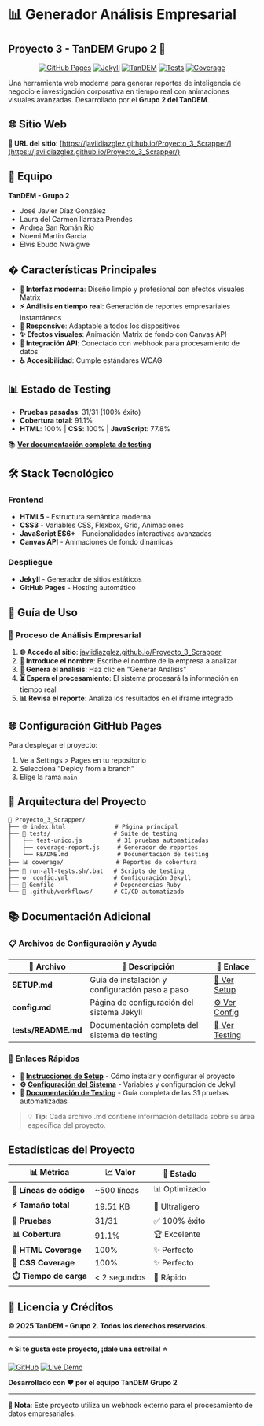 # 📊 Generador Análisis Empresarial
## **Proyecto 3 - TanDEM Grupo 2** 🎯

<div align="center">

[![GitHub Pages](https://img.shields.io/badge/GitHub%20Pages-Live-brightgreen)](https://javiidiazglez.github.io/Proyecto_3_Scrapper/) [![Jekyll](https://img.shields.io/badge/Jekyll-Ready-red)](https://jekyllrb.com/) [![TanDEM](https://img.shields.io/badge/TanDEM-Grupo%202-blue)](#) [![Tests](https://img.shields.io/badge/Tests-31%2F31-brightgreen)](./tests/test-unico.js) [![Coverage](https://img.shields.io/badge/Coverage-91.1%25-brightgreen)](./coverage/index.html)

</div>

Una herramienta web moderna para generar reportes de inteligencia de negocio e investigación corporativa en tiempo real con animaciones visuales avanzadas. Desarrollado por el **Grupo 2 del TanDEM**.

## 🌐 Sitio Web

**🔗 URL del sitio**: [https://javiidiazglez.github.io/Proyecto_3_Scrapper/](https://javiidiazglez.github.io/Proyecto_3_Scrapper/)

## 👥 Equipo

**TanDEM - Grupo 2**

- José Javier Díaz González
- Laura del Carmen Ilarraza Prendes  
- Andrea San Román Río
- Noemi Martin Garcia
- Elvis Ebudo Nwaigwe

## � Características Principales

- **🎨 Interfaz moderna**: Diseño limpio y profesional con efectos visuales Matrix
- **⚡ Análisis en tiempo real**: Generación de reportes empresariales instantáneos
- **📱 Responsive**: Adaptable a todos los dispositivos
- **✨ Efectos visuales**: Animación Matrix de fondo con Canvas API
- **🔗 Integración API**: Conectado con webhook para procesamiento de datos
- **♿ Accesibilidad**: Cumple estándares WCAG

## 📊 Estado de Testing

- **Pruebas pasadas**: 31/31 (100% éxito)
- **Cobertura total**: 91.1%
- **HTML**: 100% | **CSS**: 100% | **JavaScript**: 77.8%

📚 **[Ver documentación completa de testing](./tests/README.md)**

## 🛠️ Stack Tecnológico

### Frontend
- **HTML5** - Estructura semántica moderna
- **CSS3** - Variables CSS, Flexbox, Grid, Animaciones
- **JavaScript ES6+** - Funcionalidades interactivas avanzadas
- **Canvas API** - Animaciones de fondo dinámicas

### Despliegue
- **Jekyll** - Generador de sitios estáticos
- **GitHub Pages** - Hosting automático

## 📱 Guía de Uso

### 🎯 Proceso de Análisis Empresarial

1. **🌐 Accede al sitio**: [javiidiazglez.github.io/Proyecto_3_Scrapper](https://javiidiazglez.github.io/Proyecto_3_Scrapper/)
2. **📝 Introduce el nombre**: Escribe el nombre de la empresa a analizar
3. **🚀 Genera el análisis**: Haz clic en "Generar Análisis" 
4. **⏳ Espera el procesamiento**: El sistema procesará la información en tiempo real
5. **📊 Revisa el reporte**: Analiza los resultados en el iframe integrado

## 🌐 Configuración GitHub Pages

Para desplegar el proyecto:
1. Ve a Settings > Pages en tu repositorio
2. Selecciona "Deploy from a branch"
3. Elige la rama `main`

## 📄 Arquitectura del Proyecto

```
📁 Proyecto_3_Scrapper/
├── 🌐 index.html              # Página principal
├── 🧪 tests/                  # Suite de testing
│   ├── test-unico.js          # 31 pruebas automatizadas
│   ├── coverage-report.js     # Generador de reportes
│   └── README.md              # Documentación de testing
├── 📊 coverage/               # Reportes de cobertura
├── 🚀 run-all-tests.sh/.bat   # Scripts de testing
├── ⚙️ _config.yml             # Configuración Jekyll
├── 💎 Gemfile                 # Dependencias Ruby
└── 🔄 .github/workflows/      # CI/CD automatizado
```

## 📚 Documentación Adicional

### 📋 Archivos de Configuración y Ayuda

| 📄 **Archivo** | 📝 **Descripción** | 🔗 **Enlace** |
|----------------|-------------------|---------------|
| **SETUP.md** | Guía de instalación y configuración paso a paso | [📖 Ver Setup](./SETUP.md) |
| **config.md** | Página de configuración del sistema Jekyll | [⚙️ Ver Config](./config.md) |
| **tests/README.md** | Documentación completa del sistema de testing | [🧪 Ver Testing](./tests/README.md) |

### 🎯 Enlaces Rápidos

- **🚀 [Instrucciones de Setup](./SETUP.md)** - Cómo instalar y configurar el proyecto
- **⚙️ [Configuración del Sistema](./config.md)** - Variables y configuración de Jekyll
- **🧪 [Documentación de Testing](./tests/README.md)** - Guía completa de las 31 pruebas automatizadas

> 💡 **Tip**: Cada archivo .md contiene información detallada sobre su área específica del proyecto.

##  Estadísticas del Proyecto

| 📊 **Métrica** | 📈 **Valor** | 🎯 **Estado** |
|----------------|--------------|---------------|
| **💾 Líneas de código** | ~500 líneas | 📊 Optimizado |
| **⚡ Tamaño total** | 19.51 KB | 🚀 Ultraligero |
| **🧪 Pruebas** | 31/31 | ✅ 100% éxito |
| **📊 Cobertura** | 91.1% | 🏆 Excelente |
| **🎨 HTML Coverage** | 100% | ✨ Perfecto |
| **💎 CSS Coverage** | 100% | ✨ Perfecto |
| **⏱️ Tiempo de carga** | < 2 segundos | 🚀 Rápido |

## 📝 Licencia y Créditos

**© 2025 TanDEM - Grupo 2. Todos los derechos reservados.**

---

**⭐ Si te gusta este proyecto, ¡dale una estrella! ⭐**

[![GitHub](https://img.shields.io/badge/GitHub-Proyecto_3_Scrapper-181717?logo=github)](https://github.com/javiidiazglez/Proyecto_3_Scrapper)
[![Live Demo](https://img.shields.io/badge/Live_Demo-Ver_Sitio-brightgreen)](https://javiidiazglez.github.io/Proyecto_3_Scrapper/)

**Desarrollado con ❤️ por el equipo TanDEM Grupo 2**

---

**📌 Nota**: Este proyecto utiliza un webhook externo para el procesamiento de datos empresariales.
